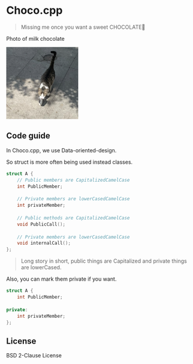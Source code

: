 
# Choco.cpp

> Missing me once you want a sweet CHOCOLATE🍫

Photo of milk chocolate

<img src="./banner.png" width="192" height="192" />

## Code guide

In Choco.cpp, we use Data-oriented-design.

So struct is more often being used instead classes.

```cpp
struct A {
    // Public members are CapitalizedCamelCase
    int PublicMember;
    
    // Private members are lowerCasedCamelCase
    int privateMember;
    
    // Public methods are CapitalizedCamelCase
    void PublicCall();
    
    // Private members are lowerCasedCamelCase
    void internalCall();
};
```

> Long story in short, public things are Capitalized and private things are lowerCased.

Also, you can mark them private if you want.

```cpp
struct A {
    int PublicMember;
    
private:
    int privateMember;
};
```

## License

BSD 2-Clause License
